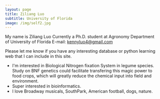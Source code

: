 ```yaml
---
layout: page
title: Ziliang Luo
subtitle: University of Florida
image: /img/self2.jpg
---
```



My name is Ziliang Luo
Currently a Ph.D. student at Agronomy Department of University of Florida
E-mail: kennyluo4@gmail.com

Please let me know if you have any interesting database or python learning web that I can include in this site.

- I'm interested in Biological Nitrogen fixation System in legume species. Study on BNF genetics could facilitate transfering this magic power to food crops, which will greatly reduce the chemical input into field and environment.
- Super interested in bioinformatics.
- I love Broadway musicals, SouthPark, American football, dogs, nature.
